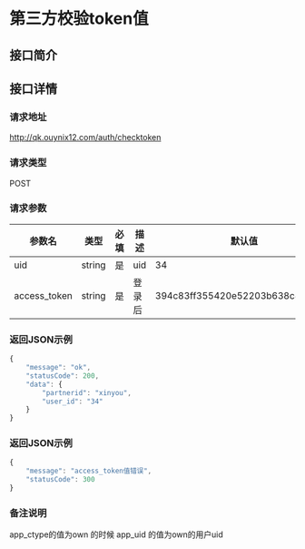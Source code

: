 # 第三方校验token值

## 接口简介

## 接口详情

### 请求地址
http://qk.ouynix12.com/auth/checktoken

### 请求类型
POST

### 请求参数
| 参数名 | 类型 | 必填 | 描述 | 默认值 |
| --- | :---: | :---: | --- | --- |
| uid | string | 是 | uid | 34 |
| access_token | string | 是 | 登录后 | 394c83ff355420e52203b638c89ea5cc |


### 返回JSON示例
```javascript
{
    "message": "ok",
    "statusCode": 200,
    "data": {
        "partnerid": "xinyou",
        "user_id": "34"
    }
}
```

### 返回JSON示例
```javascript
{
    "message": "access_token值错误",
    "statusCode": 300
}
```

### 备注说明
app_ctype的值为own 的时候 app_uid 的值为own的用户uid
